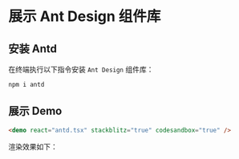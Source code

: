 # 展示 Ant Design 组件库

## 安装 Antd

在终端执行以下指令安装 `Ant Design` 组件库：

```shell
npm i antd
```

## 展示 Demo

```html
<demo react="antd.tsx" stackblitz="true" codesandbox="true" />
```

渲染效果如下：

<demo react="antd.tsx" stackblitz="true" codesandbox="true" />